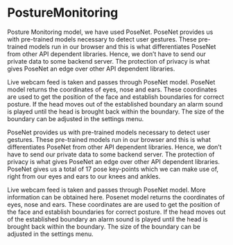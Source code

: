 # PostureMonitoring

Posture Monitoring model, we have used PoseNet. 
PoseNet provides us with pre-trained models necessary to detect user gestures. These pre-trained models run in our browser and this is what differentiates PoseNet from other API dependent libraries. Hence, we don’t have to send our private data to some backend server. The protection of privacy is what gives PoseNet an edge over other API dependent libraries.

Live webcam feed is taken and passes through PoseNet model. 
PoseNet model returns the coordinates of eyes, nose and ears.
These coordinates are used to get the position of the face and establish boundaries for correct posture.
If the head moves out of the established boundary an alarm sound is played until the head is brought back within the boundary.
The size of the boundary can be adjusted in the settings menu.

PoseNet provides us with pre-trained models necessary to detect user gestures. These pre-trained models run in our browser and this is what differentiates PoseNet from other API dependent libraries. Hence, we don’t have to send our private data to some backend server. The protection of privacy is what gives PoseNet an edge over other API dependent libraries.
PoseNet gives us a total of 17 pose key-points which we can make use of, right from our eyes and ears to our knees and ankles.

Live webcam feed is taken and passes through PoseNet model. More information can be obtained here. Posenet model returns the coordinates of eyes, nose and ears. These coordinates are are used to get the position of the face and establish boundaries for correct posture. If the head moves out of the established boundary an alarm sound is played until the head is brought back within the boundary. The size of the boundary can be adjusted in the settings menu.
